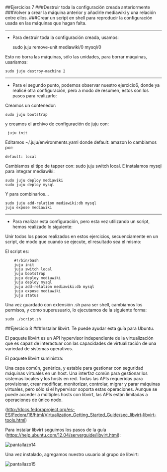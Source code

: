 ##Ejercicios 7
###Destruir toda la configuración creada anteriormente
###Volver a crear la máquina anterior y añadirle mediawiki y una relación entre ellos.
###Crear un script en shell para reproducir la configuración usada en las máquinas que hagan falta.

***
*   Para destruir toda la configuración creada, usamos:

    sudo juju remove-unit mediawiki/0 mysql/0
    
Esto no borra las máquinas, sólo las unidades, para borrar máquinas, usaríamos:

    sudo juju destroy-machine 2
    

***
*   Para el segundo punto, podemos observar nuestro ejercicio6, donde ya realicé otra configuración, pero a modo de resumen, estos son los pasos para realizarlo:

Creamos un contenedor:

    sudo juju bootstrap
  
y creamos el archivo de configuración de juju con:

     juju init
  
Editamos ~/.juju/environments.yaml donde default: amazon lo cambiamos por:

    default: local
  
Cambiamos el tipo de tapper con: sudo juju switch local. E instalamos mysql para integrar mediawiki:

    sudo juju deploy mediawiki
    sudo juju deploy mysql
  
  
Y para combinarlos...

    sudo juju add-relation mediawiki:db mysql
    juju expose mediawiki 
  
  
***
*   Para realizar esta configuración, pero esta vez utilizando un script, hemos realizado lo siguiente:

Unir todos los pasos realizados en estos ejercicios, secuenciamente en un script, de modo que cuando se ejecute, el resultado sea el mismo:

El script es:

        #!/bin/bash
        juju init
        juju switch local 
        juju bootstrap 
        juju deploy mediawiki
        juju deploy mysql 
        juju add-relation mediawiki:db mysql 
        juju expose mediawiki 
        juju status 
    
Una vez guardado con extensión .sh para ser shell, cambiamos los permisos, y como superusuario, lo ejecutamos de la siguiente forma:

    sudo ./script.sh
    

##Ejercicio 8
###Instalar libvirt. Te puede ayudar esta guía para Ubuntu.

El paquete libvirt es un API hypervisor independiente de la virtualización que es capaz de interactuar con las capacidades de virtualización de una variedad de sistemas operativos.

El paquete libvirt suministra:

Una capa común, genérica, y estable para gestionar con seguridad máquinas virtuales en un host.
Una interfaz común para gestionar los sistemas locales y los hosts en red.
Todas las APIs requeridas para provisionar, crear modificar, monitorizar, controlar, migrar y parar máquinas virtuales, pero sólo si el hypervisor soporta estas operaciones. Aunque se puede acceder a múltiples hosts con libvirt, las APIs están limitadas a operaciones de único nodo.

(http://docs.fedoraproject.org/es-ES/Fedora/18/html/Virtualization_Getting_Started_Guide/sec_libvirt-libvirt-tools.html)


Para instalar libvirt seguimos los pasos de la guía (https://help.ubuntu.com/12.04/serverguide/libvirt.html):

![pantallazo14](https://dl.dropbox.com/s/ny6bpf64x9eebh7/pantallazo14.jpg)


Una vez instalado, agregamos nuestro usuario al grupo de libvirt:

![pantallazo15](https://dl.dropbox.com/s/mqa54hqwse51ppv/pantallazo15.jpg)
